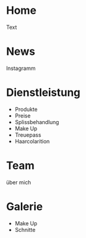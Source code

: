 # Home 
Text

# News
Instagramm

# Dienstleistung
- Produkte
- Preise
- Splissbehandlung
- Make Up
- Treuepass
- Haarcolarition

# Team
über mich

# Galerie
- Make Up 
- Schnitte


